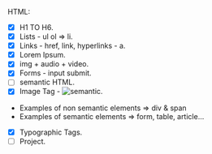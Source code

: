 HTML:

- [x] H1 TO H6.
- [x] Lists - ul ol => li.
- [x] Links - href, link, hyperlinks - a.
- [x] Lorem Ipsum.
- [x] img + audio + video.
- [x] Forms - input submit.
- [ ] semantic HTML.
- [x] Image Tag - ![semantic](https://www.w3schools.com/html/img_sem_elements.gif).
- Examples of non semantic elements => div & span <!-- this tells nothing about the content-->
- Examples of semantic elements => form, table, article...
- [x] Typographic Tags.
- [ ] Project.
